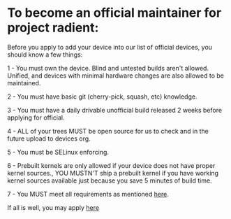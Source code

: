 # To become an official maintainer for project radient:

Before you apply to add your device into our list of official devices, you should know a few things:

1 - You must own the device. Blind and untested builds aren't allowed. Unified, and devices with minimal hardware changes are also allowed to be maintained.

2 - You must have basic git (cherry-pick, squash, etc) knowledge.

3 - You must have a daily drivable unofficial build released 2 weeks before applying for official.

4 - ALL of your trees MUST be open source for us to check and in the future upload to devices org.

5 - You must be SELinux enforcing.

6 - Prebuilt kernels are only allowed if your device does not have proper kernel sources., YOU MUSTN'T ship a prebuilt kernel if you have working kernel sources available just because you save 5 minutes of build time.

7 - You MUST meet all requirements as mentioned [here](requirements.md).

If all is well, you may apply [here](https://github.com/ProjectRadiant/official_devices/issues/new/choose9)
